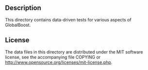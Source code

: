 Description
------------

This directory contains data-driven tests for various aspects of GlobalBoost.

License
--------

The data files in this directory are distributed under the MIT software
license, see the accompanying file COPYING or
http://www.opensource.org/licenses/mit-license.php.

